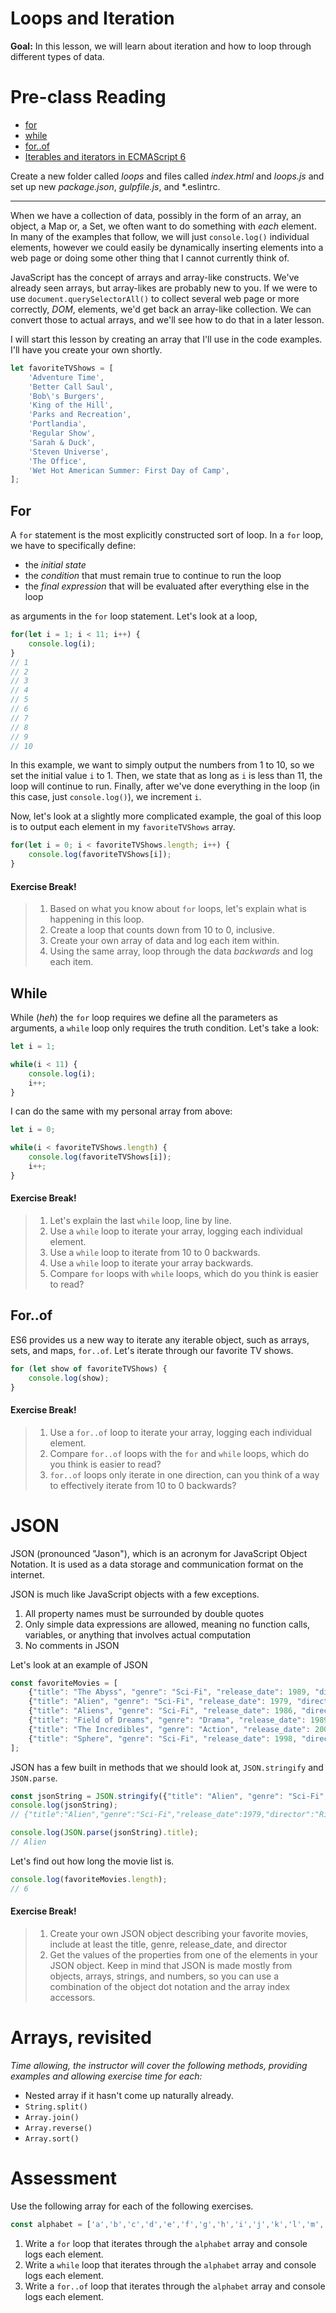 # Loops and Iteration

**Goal:** In this lesson, we will learn about iteration and how to loop through different types of data.

# Pre-class Reading

* [for](https://developer.mozilla.org/en-US/docs/Web/JavaScript/Reference/Statements/for)
* [while](https://developer.mozilla.org/en-US/docs/Web/JavaScript/Reference/Statements/while)
* [for..of](https://developer.mozilla.org/en-US/docs/Web/JavaScript/Reference/Statements/for...of)
* [Iterables and iterators in ECMAScript 6](http://www.2ality.com/2015/02/es6-iteration.html)

Create a new folder called *loops* and files called *index.html* and *loops.js* and set up new *package.json*, *gulpfile.js*, and *.eslintrc.

---

When we have a collection of data, possibly in the form of an array, an object, a Map or, a Set, we often want to do something with *each* element. In many of the examples that follow, we will just `console.log()` individual elements, however we could easily be dynamically inserting elements into a web page or doing some other thing that I cannot currently think of.

JavaScript has the concept of arrays and array-like constructs. We've already seen arrays, but array-likes are probably new to you. If we were to use `document.querySelectorAll()` to collect several web page or more correctly, *DOM*, elements, we'd get back an array-like collection. We can convert those to actual arrays, and we'll see how to do that in a later lesson.

I will start this lesson by creating an array that I'll use in the code examples. I'll have you create your own shortly.

```javascript
let favoriteTVShows = [
    'Adventure Time',
    'Better Call Saul',
    'Bob\'s Burgers',
    'King of the Hill',
    'Parks and Recreation',
    'Portlandia',
    'Regular Show',
    'Sarah & Duck',
    'Steven Universe',
    'The Office',
    'Wet Hot American Summer: First Day of Camp',
];
```

## For

A `for` statement is the most explicitly constructed sort of loop. In a `for` loop, we have to specifically define:

- the *initial state*
- the *condition* that must remain true to continue to run the loop
- the *final expression* that will be evaluated after everything else in the loop

as arguments in the `for` loop statement. Let's look at a loop,

```javascript
for(let i = 1; i < 11; i++) {
    console.log(i);
}
// 1
// 2
// 3
// 4
// 5
// 6
// 7
// 8
// 9
// 10
```

In this example, we want to simply output the numbers from 1 to 10, so we set the initial value `i` to 1. Then, we state that as long as `i` is less than 11, the loop will continue to run. Finally, after we've done everything in the loop (in this case, just `console.log()`), we increment `i`.

Now, let's look at a slightly more complicated example, the goal of this loop is to output each element in my `favoriteTVShows` array.

```javascript
for(let i = 0; i < favoriteTVShows.length; i++) {
    console.log(favoriteTVShows[i]);
}
```

#### Exercise Break!

> 1. Based on what you know about `for` loops, let's explain what is happening in this loop.
> 1. Create a loop that counts down from 10 to 0, inclusive.
> 1. Create your own array of data and log each item within.
> 1. Using the same array, loop through the data *backwards* and log each item.

## While

While (*heh*) the `for` loop requires we define all the parameters as arguments, a `while` loop only requires the truth condition. Let's take a look:

```javascript
let i = 1;

while(i < 11) {
    console.log(i);
    i++;
}
```

I can do the same with my personal array from above:

```javascript
let i = 0;

while(i < favoriteTVShows.length) {
    console.log(favoriteTVShows[i]);
    i++;
}
```

#### Exercise Break!

> 1. Let's explain the last `while` loop, line by line.
> 1. Use a `while` loop to iterate your array, logging each individual element.
> 1. Use a `while` loop to iterate from 10 to 0 backwards.
> 1. Use a `while` loop to iterate your array backwards.
> 1. Compare `for` loops with `while` loops, which do you think is easier to read?

## For..of

ES6 provides us a new way to iterate any iterable object, such as arrays, sets, and maps, `for..of`. Let's iterate through our favorite TV shows.

```javascript
for (let show of favoriteTVShows) {
    console.log(show);
}
```

#### Exercise Break!

> 1. Use a `for..of` loop to iterate your array, logging each individual element.
> 1. Compare `for..of` loops with the `for` and `while` loops, which do you think is easier to read?
> 1. `for..of` loops only iterate in one direction, can you think of a way to effectively iterate from 10 to 0 backwards?

# JSON

JSON (pronounced "Jason"), which is an acronym for JavaScript Object Notation. It is used as a data storage and communication format on the internet.

JSON is much like JavaScript objects with a few exceptions.

1. All property names must be surrounded by double quotes
1. Only simple data expressions are allowed, meaning no function calls, variables, or anything that involves actual computation
1. No comments in JSON

Let's look at an example of JSON

```javascript
const favoriteMovies = [
    {"title": "The Abyss", "genre": "Sci-Fi", "release_date": 1989, "director": "James Cameron"},
    {"title": "Alien", "genre": "Sci-Fi", "release_date": 1979, "director": "Ridley Scott"},
    {"title": "Aliens", "genre": "Sci-Fi", "release_date": 1986, "director": "James Cameron"},
    {"title": "Field of Dreams", "genre": "Drama", "release_date": 1989, "director": "Phil Alden Robinson"},
    {"title": "The Incredibles", "genre": "Action", "release_date": 2004, "director": "Brad Bird"},
    {"title": "Sphere", "genre": "Sci-Fi", "release_date": 1998, "director": "Barry Levinson"}
];
```

JSON has a few built in methods that we should look at, `JSON.stringify` and `JSON.parse`.

```javascript
const jsonString = JSON.stringify({"title": "Alien", "genre": "Sci-Fi", "release_date": 1979, "director": "Ridley Scott"});
console.log(jsonString);
// {"title":"Alien","genre":"Sci-Fi","release_date":1979,"director":"Ridley Scott"}

console.log(JSON.parse(jsonString).title);
// Alien
```

Let's find out how long the movie list is.

```javascript
console.log(favoriteMovies.length);
// 6
```

#### Exercise Break!

> 1. Create your own JSON object describing your favorite movies, include at least the title, genre, release_date, and director
> 1. Get the values of the properties from one of the elements in your JSON object. Keep in mind that JSON is made mostly from objects, arrays, strings, and numbers, so you can use a combination of the object dot notation and the array index accessors.

# Arrays, revisited

*Time allowing, the instructor will cover the following methods, providing examples and allowing exercise time for each:*

- Nested array if it hasn't come up naturally already.
- `String.split()`
- `Array.join()`
- `Array.reverse()`
- `Array.sort()`

# Assessment

Use the following array for each of the following exercises.

```javascript
const alphabet = ['a','b','c','d','e','f','g','h','i','j','k','l','m','n','o','p','q','r','s','t','u','v','w','x','y','z'];
```

1. Write a `for` loop that iterates through the `alphabet` array and console logs each element.
1. Write a `while` loop that iterates through the `alphabet` array and console logs each element.
1. Write a `for..of` loop that iterates through the `alphabet` array and console logs each element.
